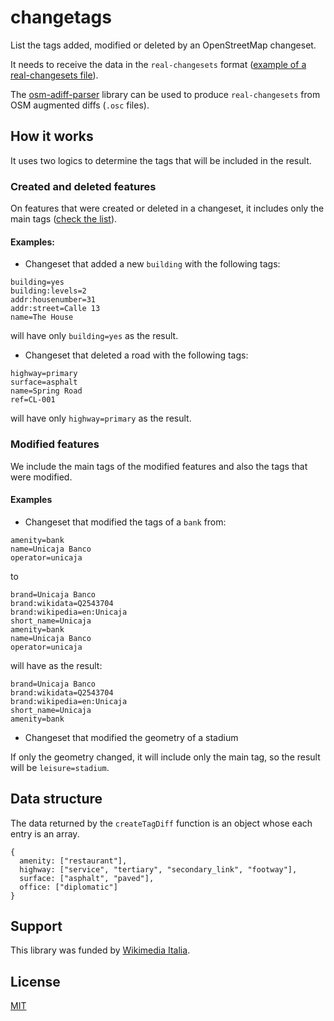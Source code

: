 # changetags

List the tags added, modified or deleted by an OpenStreetMap changeset.

It needs to receive the data in the `real-changesets` format ([example of a real-changesets file](https://s3.amazonaws.com/mapbox/real-changesets/production/118466156.json)).

The [osm-adiff-parser](https://github.com/mapbox/osm-adiff-parser) library can be used to produce `real-changesets` from OSM augmented diffs (`.osc` files).

## How it works

It uses two logics to determine the tags that will be included in the result.

### Created and deleted features

On features that were created or deleted in a changeset, it includes only the main tags ([check the list](./scr/mainTags.json)).

#### Examples:
- Changeset that added a new `building` with the following tags:

```
building=yes
building:levels=2
addr:housenumber=31
addr:street=Calle 13
name=The House
```

will have only `building=yes` as the result.

- Changeset that deleted a road with the following tags:

```
highway=primary
surface=asphalt
name=Spring Road
ref=CL-001
```

will have only `highway=primary` as the result.

### Modified features

We include the main tags of the modified features and also the tags that were modified.

#### Examples
- Changeset that modified the tags of a `bank` from:

```
amenity=bank
name=Unicaja Banco
operator=unicaja
```
to
```
brand=Unicaja Banco
brand:wikidata=Q2543704
brand:wikipedia=en:Unicaja
short_name=Unicaja
amenity=bank
name=Unicaja Banco
operator=unicaja
```

will have as the result:

```
brand=Unicaja Banco
brand:wikidata=Q2543704
brand:wikipedia=en:Unicaja
short_name=Unicaja
amenity=bank
```

- Changeset that modified the geometry of a stadium

If only the geometry changed, it will include only the main tag, so the result will be `leisure=stadium`.

## Data structure

The data returned by the `createTagDiff` function is an object whose each entry is an array.

```
{
  amenity: ["restaurant"],
  highway: ["service", "tertiary", "secondary_link", "footway"],
  surface: ["asphalt", "paved"],
  office: ["diplomatic"]
}
```

## Support

This library was funded by [Wikimedia Italia](https://wikimedia.it/).

## License

[MIT](./LICENSE)
